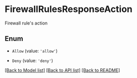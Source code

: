 # FirewallRulesResponseAction

Firewall rule\'s action

## Enum

* `Allow` (value: `'allow'`)

* `Deny` (value: `'deny'`)

[[Back to Model list]](../README.md#documentation-for-models) [[Back to API list]](../README.md#documentation-for-api-endpoints) [[Back to README]](../README.md)
